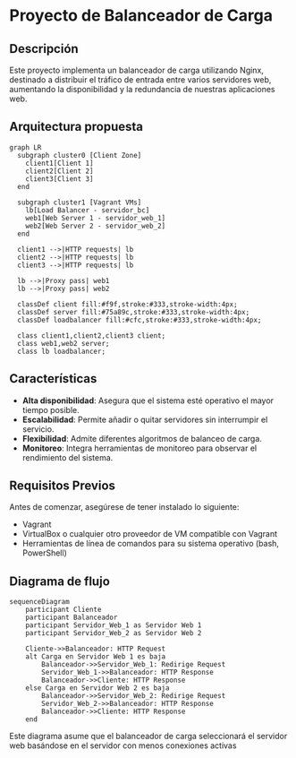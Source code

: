 # Proyecto de Balanceador de Carga

## Descripción

Este proyecto implementa un balanceador de carga utilizando Nginx, destinado a distribuir el tráfico de entrada entre varios servidores web, aumentando la disponibilidad y la redundancia de nuestras aplicaciones web.

## Arquitectura propuesta
```mermaid
graph LR
  subgraph cluster0 [Client Zone]
    client1[Client 1]
    client2[Client 2]
    client3[Client 3]
  end

  subgraph cluster1 [Vagrant VMs]
    lb[Load Balancer - servidor_bc]
    web1[Web Server 1 - servidor_web_1]
    web2[Web Server 2 - servidor_web_2]
  end

  client1 -->|HTTP requests| lb
  client2 -->|HTTP requests| lb
  client3 -->|HTTP requests| lb

  lb -->|Proxy pass| web1
  lb -->|Proxy pass| web2

  classDef client fill:#f9f,stroke:#333,stroke-width:4px;
  classDef server fill:#75a89c,stroke:#333,stroke-width:4px;
  classDef loadbalancer fill:#cfc,stroke:#333,stroke-width:4px;

  class client1,client2,client3 client;
  class web1,web2 server;
  class lb loadbalancer;

```

## Características

- **Alta disponibilidad**: Asegura que el sistema esté operativo el mayor tiempo posible.
- **Escalabilidad**: Permite añadir o quitar servidores sin interrumpir el servicio.
- **Flexibilidad**: Admite diferentes algoritmos de balanceo de carga.
- **Monitoreo**: Integra herramientas de monitoreo para observar el rendimiento del sistema.

## Requisitos Previos

Antes de comenzar, asegúrese de tener instalado lo siguiente:

- Vagrant
- VirtualBox o cualquier otro proveedor de VM compatible con Vagrant
- Herramientas de línea de comandos para su sistema operativo (bash, PowerShell)

## Diagrama de flujo
```mermaid
sequenceDiagram
    participant Cliente
    participant Balanceador
    participant Servidor_Web_1 as Servidor Web 1
    participant Servidor_Web_2 as Servidor Web 2

    Cliente->>Balanceador: HTTP Request
    alt Carga en Servidor Web 1 es baja
        Balanceador->>Servidor_Web_1: Redirige Request
        Servidor_Web_1->>Balanceador: HTTP Response
        Balanceador->>Cliente: HTTP Response
    else Carga en Servidor Web 2 es baja
        Balanceador->>Servidor_Web_2: Redirige Request
        Servidor_Web_2->>Balanceador: HTTP Response
        Balanceador->>Cliente: HTTP Response
    end

```

Este diagrama asume que el balanceador de carga seleccionará el servidor web basándose en el servidor con menos conexiones activas
